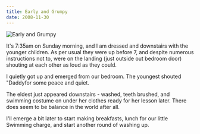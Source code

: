 ```yaml
---
title: Early and Grumpy
date: 2008-11-30
---
```


![Early and Grumpy](https://source.unsplash.com/y7GlIdTUOvo/1600x900)

It's 7:35am on Sunday morning, and I am dressed and downstairs with the younger children. As per usual they were up before 7, and despite numerous instructions not to, were on the landing (just outside out bedroom door) shouting at each other as loud as they could.

I quietly got up and emerged from our bedroom. The youngest shouted "Daddyfor some peace and quiet.

The eldest just appeared downstairs - washed, teeth brushed, and swimming costume on under her clothes ready for her lesson later. There does seem to be balance in the world after all.

I'll emerge a bit later to start making breakfasts, lunch for our little Swimming charge, and start another round of washing up.